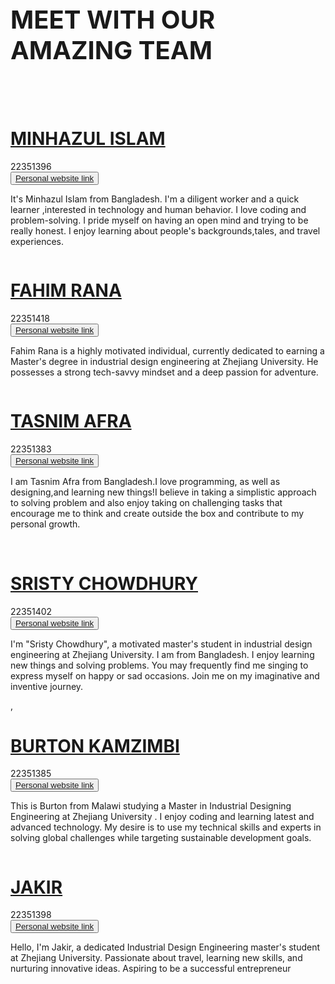 
 <div class="demo">
        <div class="container">
            <div class="row text-center">
                <h1 class="white" style="text-align:left; font-size:40px;">MEET WITH OUR AMAZING TEAM </h1>
                <br>
                <br>
            </div>

<div class="row">
                <div class="col-md-4 col-sm-6">
                    <div class="our-team">
                        <div class="pic">
                            <img src="IMAGE/profile/minhaz.png" alt=""/>
                        </div>
                        <div class="team-content">
                        <h1><a href="https://minhazul249602.github.io/cv/">MINHAZUL ISLAM</a></h1>
                            <span class="post">22351396</span><br>
                             <button class="button button1"><a href="https://minhazul249602.github.io/cv/">Personal website link</a></button>
                            <p class="description">
                              It's Minhazul Islam from Bangladesh. I'm a diligent worker and a quick learner 
                                  ,interested in technology and human behavior. I love coding and problem-solving. 
                                  I pride myself on having an open mind and trying to be really honest. I enjoy learning about people's backgrounds,tales, and travel experiences.
                            </p>
                        </div>
                    </div>
                </div>

<div class="col-md-4 col-sm-6">
                    <div class="our-team">
                        <div class="pic">
                        <img src="IMAGE/profile/fahim.jpg" alt=""/>
                        </div>
                        <div class="team-content">
                        <h1><a href="https://fahim-rana.github.io/fahim_cv/">FAHIM RANA</a></h1>
                            <span class="post">22351418</span><br>
                             <button class="button button1"><a href="https://fahim-rana.github.io/fahim_cv/">Personal website link</a></button>
                            <p class="description">
                                 Fahim Rana is a highly motivated individual, currently dedicated to 
                                earning a Master's degree in industrial design engineering at Zhejiang 
                                University. He possesses a strong tech-savvy mindset and a deep passion for 
                                 adventure.</p>
                        </div>
                    </div>
                </div>
            </div>
        </div>
    </div>
 <div class="demo">
        <div class="container">
            

<div class="row">
                <div class="col-md-4 col-sm-6">
                    <div class="our-team">
                        <div class="pic">
                            <img src="IMAGE/profile/afra.png" alt=""/>
                        </div>
                        <div class="team-content">
                        <h1><a href="https://afratasmim.github.io/personal-website/">TASNIM AFRA</a></h1>
                            <span class="post"> 22351383</span> <br>
                             <button class="button button1"><a href="https://afratasmim.github.io/personal-website/">Personal website link</a></button>
                            <p class="description">
                                   I am  Tasnim Afra from Bangladesh.I love programming, as well as designing,and 
                                   learning new things!I believe in taking a simplistic approach to solving problem 
                                   and also enjoy taking on challenging tasks that encourage me to think and create 
                                   outside the box and contribute to my personal growth.</p>
                        </div>
                    </div>
                </div>

<div class="col-md-4 col-sm-6">
                    <div class="our-team">
                        <div class="pic">
                        <img src="IMAGE/profile/sristy.jpg" alt=""/>
                        </div>
                        <BR>
                        <div class="team-content">
                        <h1><a href="https://chowdhurysristy.github.io/my_cv/">SRISTY CHOWDHURY</a></h1>
                            <span class="post">22351402</span> <br>
                             <button class="button button1"><a href="https://chowdhurysristy.github.io/my_cv/">Personal website link</a></button>
                            <p class="description">
                                I'm "Sristy Chowdhury", a motivated master's student in industrial design engineering at Zhejiang University. I am from Bangladesh. I enjoy learning new things and solving problems. You may frequently find me singing to express myself on happy or sad occasions. Join me on my imaginative and inventive journey.
                            </p>
                        </div>
                    </div>
                </div>
            </div>
        </div>
    </div>
 <div class="demo">
        <div class="container">
            

<div class="row">
                <div class="col-md-4 col-sm-6">
                    <div class="our-team">
                        <div class="pic">
                        <img src="IMAGE/profile/burton.jpg" alt=""/>
                        </div>
                        <div class="team-content">,
                            <h3 class="title"></h3>
                            <h1><a href="https://bkamzimbi.github.io/cv/">BURTON KAMZIMBI</a></h1>
                            <span class="post">22351385</span> <br>
                            <button class="button button1"><a href="https://bkamzimbi.github.io/cv/">Personal website link</a></button>
                            <p class="description">
                               This is Burton from Malawi studying a Master in Industrial 
                               Designing Engineering at Zhejiang University . I enjoy coding and 
                                learning latest and advanced technology. My desire  is to use my technical 
                                 skills  and experts in solving global challenges while targeting sustainable development goals.
                            </p>
                        </div>
                    </div>
                </div>

<div class="col-md-4 col-sm-6">
                    <div class="our-team">
                        <div class="pic">
                            <img src="IMAGE/profile/zakir.jpg" alt=""/>
                        </div>
                        <div class="team-content">
                        <h1><a href="https://jakir669.github.io/my_cv/">JAKIR</a></h1>
                            <span class="post">22351398</span> <br>
                             <button class="button button1"><a href="https://jakir669.github.io/my_cv/">Personal website link</a></button>
                            <p class="description">
                               Hello, I'm Jakir, a dedicated Industrial Design Engineering master's
                                student at Zhejiang University. Passionate about travel, learning new skills, 
                                and nurturing innovative ideas. Aspiring to be a successful entrepreneur
                            </p>
                        </div>
                    </div>
                </div>
            </div>
        </div>
    </div>
